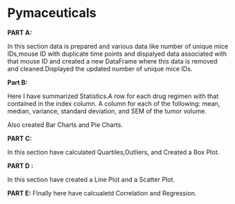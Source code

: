 # Pymaceuticals

**PART A:**

In this section data is prepared and various data like number of unique mice IDs,mouse ID with duplicate time points and dispalyed data associated with that mouse ID and created a new DataFrame where this data is removed and cleaned.Displayed the updated number of unique mice IDs.

**Part B:**

Here I have summarized Statistics.A row for each drug regimen with that contained in the index column.
A column for each of the following: mean, median, variance, standard deviation, and SEM of the tumor volume.

Also created Bar Charts and Pie Charts.

**PART C:**

In this section have calculated Quartiles,Outliers, and Created a Box Plot.

**PART D :**

In this section have created a Line Plot and a Scatter Plot.

**PART E:**
FInally here have calcualetd Correlation and Regression.
